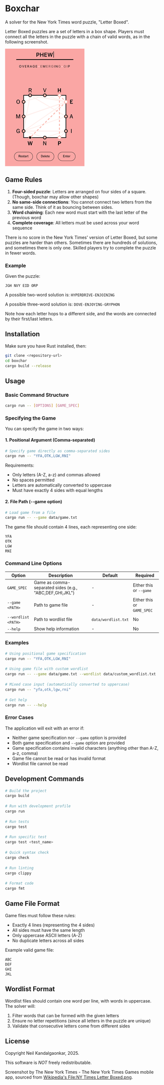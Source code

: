 # Boxchar

A solver for the New York Times word puzzle, "Letter Boxed". 

Letter Boxed puzzles are a set of letters in a box shape. Players must connect all the letters in the puzzle 
with a chain of valid words, as in the following screenshot.

![Screenshot of NYTimes Letter Boxed](NY_Times_Letter_Boxed.png)

## Game Rules

1. **Four-sided puzzle**: Letters are arranged on four sides of a square. (Though, boxchar may allow other shapes)
2. **No same-side connections**: You cannot connect two letters from the same side. Think of it as bouncing between sides.
3. **Word chaining**: Each new word must start with the last letter of the previous word
4. **Complete coverage**: All letters must be used across your word sequence

There is no score in the New York Times' version of Letter Boxed, but some puzzles are harder than 
others. Sometimes there are hundreds of solutions, and sometimes there is only one. Skilled players try 
to complete the puzzle in fewer words.

### Example

Given the puzzle:
```
JGH NVY EID ORP
```

A possible two-word solution is: `HYPERDRIVE-ENJOINING`

A possible three-word solution is: `DOVE-ENJOYING-GRYPHON`


Note how each letter hops to a different side, and the words are connected by their first/last letters.

## Installation

Make sure you have Rust installed, then:

```bash
git clone <repository-url>
cd boxchar
cargo build --release
```

## Usage

### Basic Command Structure

```bash
cargo run -- [OPTIONS] [GAME_SPEC]
```

### Specifying the Game

You can specify the game in two ways:

#### 1. Positional Argument (Comma-separated)
```bash
# Specify game directly as comma-separated sides
cargo run -- "YFA,OTK,LGW,RNI"
```

Requirements:
- Only letters (A-Z, a-z) and commas allowed
- No spaces permitted
- Letters are automatically converted to uppercase
- Must have exactly 4 sides with equal lengths

#### 2. File Path (--game option)
```bash
# Load game from a file
cargo run -- --game data/game.txt
```

The game file should contain 4 lines, each representing one side:
```
YFA
OTK
LGW
RNI
```

### Command Line Options

| Option | Description | Default | Required |
|--------|-------------|---------|----------|
| `GAME_SPEC` | Game as comma-separated sides (e.g., "ABC,DEF,GHI,JKL") | - | Either this or `--game` |
| `--game <PATH>` | Path to game file | - | Either this or `GAME_SPEC` |
| `--wordlist <PATH>` | Path to wordlist file | `data/wordlist.txt` | No |
| `--help` | Show help information | - | No |

### Examples

```bash
# Using positional game specification
cargo run -- "YFA,OTK,LGW,RNI"

# Using game file with custom wordlist
cargo run -- --game data/game.txt --wordlist data/custom_wordlist.txt

# Mixed case input (automatically converted to uppercase)
cargo run -- "yfa,otk,lgw,rni"

# Get help
cargo run -- --help
```

### Error Cases

The application will exit with an error if:
- Neither game specification nor `--game` option is provided
- Both game specification and `--game` option are provided
- Game specification contains invalid characters (anything other than A-Z, a-z, comma)
- Game file cannot be read or has invalid format
- Wordlist file cannot be read

## Development Commands

```bash
# Build the project
cargo build

# Run with development profile
cargo run

# Run tests
cargo test

# Run specific test
cargo test <test_name>

# Quick syntax check
cargo check

# Run linting
cargo clippy

# Format code
cargo fmt
```

## Game File Format

Game files must follow these rules:
- Exactly 4 lines (representing the 4 sides)
- All sides must have the same length
- Only uppercase ASCII letters (A-Z)
- No duplicate letters across all sides

Example valid game file:
```
ABC
DEF
GHI
JKL
```

## Wordlist Format

Wordlist files should contain one word per line, with words in uppercase. The solver will:
1. Filter words that can be formed with the given letters
2. Ensure no letter repetitions (since all letters in the puzzle are unique)
3. Validate that consecutive letters come from different sides


## License

Copyright Neil Kandalgaonkar, 2025. 

This software is *NOT* freely redistributable.

Screenshot by The New York Times - The New York Times Games mobile app, sourced from [Wikipedia's File:NY Times Letter Boxed.png](https://en.wikipedia.org/w/index.php?curid=76415365).
